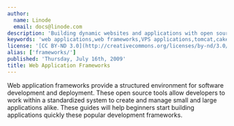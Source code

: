 ```yaml
---
author:
  name: Linode
  email: docs@linode.com
description: 'Building dynamic websites and applications with open source frameworks.'
keywords: 'web applications,web frameworks,VPS applications,tomcat,cakephp,catalyst,django,ruby-on-rails,seaside'
license: '[CC BY-ND 3.0](http://creativecommons.org/licenses/by-nd/3.0/us/)'
alias: ['frameworks/']
published: 'Thursday, July 16th, 2009'
title: Web Application Frameworks
---
```


Web application frameworks provide a structured environment for software development and deployment. These open source tools allow developers to work within a standardized system to create and manage small and large applications alike. These guides will help beginners start building applications quickly these popular development frameworks.
